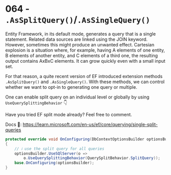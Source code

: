 # 064 - `.AsSplitQuery()`/`.AsSingleQuery()` #

Entity Framework, in its default mode, generates a query that is a single statement. Related data sources are linked using the JOIN keyword. However, sometimes this might produce an unwanted effect. Cartesian explosion is a situation where, for example, having A elements of one entity, B elements of another entity, and C elements of a third one, the resulting output contains AxBxC elements. It can grow quickly even with a small input set.

For that reason, a quite recent version of EF introduced extension methods `.AsSplitQuery()` and `.AsSingleQuery()`. With these methods, we can control whether we want to opt-in to generating one query or multiple.

One can enable split query on an individual level or globally by using `UseQuerySplittingBehavior` 👇

Have you tried EF split mode already? Feel free to comment.

Docs 📑: https://learn.microsoft.com/en-us/ef/core/querying/single-split-queries

```csharp
protected override void OnConfiguring(DbContextOptionsBuilder optionsBuilder)
{
    // ℹ use the split query for all queries
    optionsBuilder.UseSQlServer(o =>
        o.UseQuerySplittingBehavior(QuerySplitBehavior.SplitQuery));
    base.OnConfiguring(optionsBuilder);
}
```